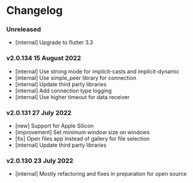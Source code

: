 # Changelog

### Unreleased
- [internal] Upgrade to flutter 3.3

### v2.0.134 15 August 2022
- [internal] Use strong mode for implicit-casts and implicit-dynamic
- [internal] Use simple_peer library for connection
- [internal] Update third party libraries
- [internal] Add connection type logging
- [internal] Use higher timeout for data receiver

### v2.0.131 27 July 2022
- [new] Support for Apple Silicon
- [improvement] Set minimum window size on windows
- [fix] Open files app instead of gallery for file selection
- [internal] Update third party libraries

### v2.0.130 23 July 2022
- [internal] Mostly refactoring and fixes in preparation for open source

